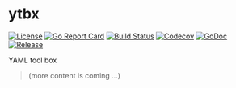 # ytbx

[![License](https://img.shields.io/github/license/homeport/ytbx.svg)](https://github.com/homeport/ytbx/blob/master/LICENSE)
[![Go Report Card](https://goreportcard.com/badge/github.com/homeport/ytbx)](https://goreportcard.com/report/github.com/homeport/ytbx)
[![Build Status](https://travis-ci.org/homeport/ytbx.svg?branch=master)](https://travis-ci.org/homeport/ytbx)
[![Codecov](https://img.shields.io/codecov/c/github/homeport/ytbx/master.svg)](https://codecov.io/gh/homeport/ytbx)
[![GoDoc](https://godoc.org/github.com/homeport/ytbx/pkg?status.svg)](https://godoc.org/github.com/homeport/ytbx/pkg)
[![Release](https://img.shields.io/github/release/homeport/ytbx.svg)](https://github.com/homeport/ytbx/releases/latest)

YAML tool box

> (more content is coming ...)
